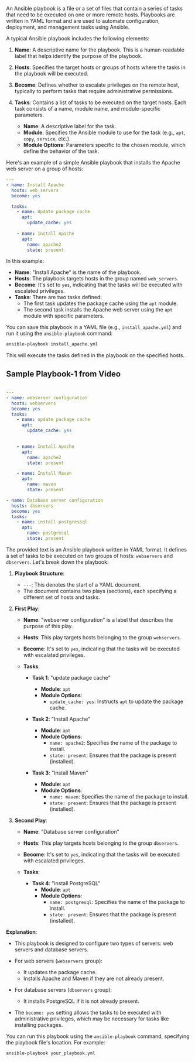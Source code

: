 An Ansible playbook is a file or a set of files that contain a series of tasks that need to be executed on one or more remote hosts. Playbooks are written in YAML format and are used to automate configuration, deployment, and management tasks using Ansible.

A typical Ansible playbook includes the following elements:

1. **Name**: A descriptive name for the playbook. This is a human-readable label that helps identify the purpose of the playbook.

2. **Hosts**: Specifies the target hosts or groups of hosts where the tasks in the playbook will be executed.

3. **Become**: Defines whether to escalate privileges on the remote host, typically to perform tasks that require administrative permissions.

4. **Tasks**: Contains a list of tasks to be executed on the target hosts. Each task consists of a name, module name, and module-specific parameters.

   - **Name**: A descriptive label for the task.
   - **Module**: Specifies the Ansible module to use for the task (e.g., `apt`, `copy`, `service`, etc.).
   - **Module Options**: Parameters specific to the chosen module, which define the behavior of the task.

Here's an example of a simple Ansible playbook that installs the Apache web server on a group of hosts:

```yaml
---
- name: Install Apache
  hosts: web_servers
  become: yes

  tasks:
    - name: Update package cache
      apt:
        update_cache: yes
    
    - name: Install Apache
      apt:
        name: apache2
        state: present
```

In this example:

- **Name**: "Install Apache" is the name of the playbook.
- **Hosts**: The playbook targets hosts in the group named `web_servers`.
- **Become**: It's set to `yes`, indicating that the tasks will be executed with escalated privileges.
- **Tasks**: There are two tasks defined:
  - The first task updates the package cache using the `apt` module.
  - The second task installs the Apache web server using the `apt` module with specific parameters.

You can save this playbook in a YAML file (e.g., `install_apache.yml`) and run it using the `ansible-playbook` command:

```bash
ansible-playbook install_apache.yml
```

This will execute the tasks defined in the playbook on the specified hosts.

## Sample Playbook-1 from Video

```yaml

---
- name: webserver configuration
  hosts: webservers
  become: yes
  tasks:
    - name: update package cache 
      apt:
        update_cache: yes 

    
    - name: Install Apache
      apt:
        name: apache2
        state: present

    - name: Install Maven
      apt:
        name: maven
        state: present

- name: Database server configuration
  hosts: dbservers
  become: yes 
  tasks:
    - name: install postgressql
      apt:
        name: postgresql 
        state: present

```


The provided text is an Ansible playbook written in YAML format. It defines a set of tasks to be executed on two groups of hosts: `webservers` and `dbservers`. Let's break down the playbook:

1. **Playbook Structure**:
   - `---`: This denotes the start of a YAML document.
   - The document contains two plays (sections), each specifying a different set of hosts and tasks.

2. **First Play**:
   - **Name**: "webserver configuration" is a label that describes the purpose of this play.
   - **Hosts**: This play targets hosts belonging to the group `webservers`.
   - **Become**: It's set to `yes`, indicating that the tasks will be executed with escalated privileges.

   - **Tasks**:
     - **Task 1**: "update package cache"
       - **Module**: `apt`
       - **Module Options**:
         - `update_cache: yes`: Instructs `apt` to update the package cache.

     - **Task 2**: "Install Apache"
       - **Module**: `apt`
       - **Module Options**:
         - `name: apache2`: Specifies the name of the package to install.
         - `state: present`: Ensures that the package is present (installed).

     - **Task 3**: "Install Maven"
       - **Module**: `apt`
       - **Module Options**:
         - `name: maven`: Specifies the name of the package to install.
         - `state: present`: Ensures that the package is present (installed).

3. **Second Play**:
   - **Name**: "Database server configuration"
   - **Hosts**: This play targets hosts belonging to the group `dbservers`.
   - **Become**: It's set to `yes`, indicating that the tasks will be executed with escalated privileges.

   - **Tasks**:
     - **Task 4**: "install PostgreSQL"
       - **Module**: `apt`
       - **Module Options**:
         - `name: postgresql`: Specifies the name of the package to install.
         - `state: present`: Ensures that the package is present (installed).

**Explanation**:

- This playbook is designed to configure two types of servers: web servers and database servers.
- For web servers (`webservers` group):
  - It updates the package cache.
  - Installs Apache and Maven if they are not already present.

- For database servers (`dbservers` group):
  - It installs PostgreSQL if it is not already present.

- The `become: yes` setting allows the tasks to be executed with administrative privileges, which may be necessary for tasks like installing packages.

You can run this playbook using the `ansible-playbook` command, specifying the playbook file's location. For example:

```bash
ansible-playbook your_playbook.yml
```
